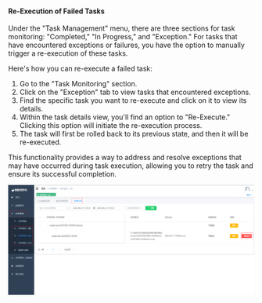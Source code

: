 
#### Re-Execution of Failed Tasks

Under the "Task Management" menu, there are three sections for task monitoring: "Completed," "In Progress," and "Exception." For tasks that have encountered exceptions or failures, you have the option to manually trigger a re-execution of these tasks.

Here's how you can re-execute a failed task:

1. Go to the "Task Monitoring" section.
2. Click on the "Exception" tab to view tasks that encountered exceptions.
3. Find the specific task you want to re-execute and click on it to view its details.
4. Within the task details view, you'll find an option to "Re-Execute." Clicking this option will initiate the re-execution process.
5. The task will first be rolled back to its previous state, and then it will be re-executed.

This functionality provides a way to address and resolve exceptions that may have occurred during task execution, allowing you to retry the task and ensure its successful completion.

![image-20230621151925489](../../../images/whalealDataImages/image-20230621151925489.png)

